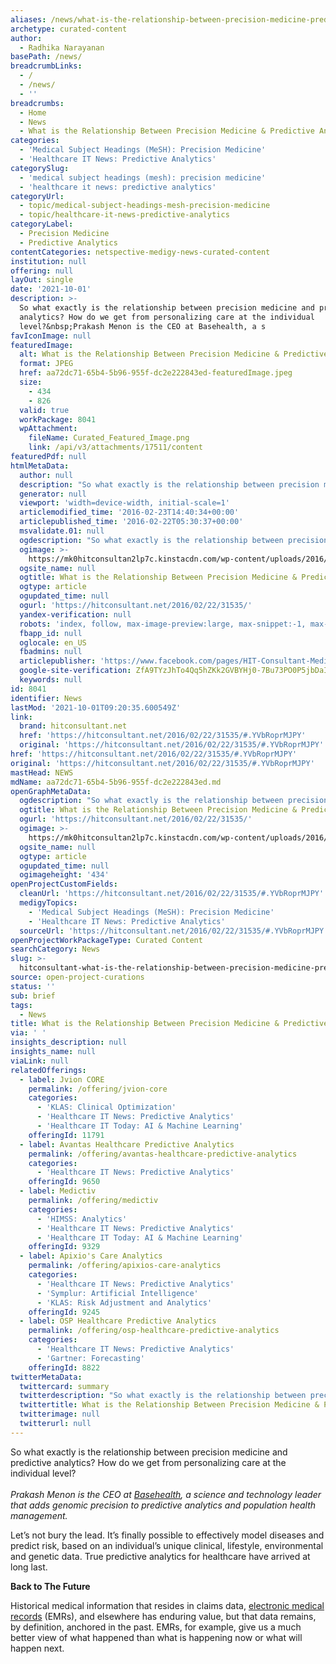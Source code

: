 ```yaml
---
aliases: /news/what-is-the-relationship-between-precision-medicine-predictive-analytics
archetype: curated-content
author:
  - Radhika Narayanan
basePath: /news/
breadcrumbLinks:
  - /
  - /news/
  - ''
breadcrumbs:
  - Home
  - News
  - What is the Relationship Between Precision Medicine & Predictive Analytics?
categories:
  - 'Medical Subject Headings (MeSH): Precision Medicine'
  - 'Healthcare IT News: Predictive Analytics'
categorySlug:
  - 'medical subject headings (mesh): precision medicine'
  - 'healthcare it news: predictive analytics'
categoryUrl:
  - topic/medical-subject-headings-mesh-precision-medicine
  - topic/healthcare-it-news-predictive-analytics
categoryLabel:
  - Precision Medicine
  - Predictive Analytics
contentCategories: netspective-medigy-news-curated-content
institution: null
offering: null
layOut: single
date: '2021-10-01'
description: >-
  So what exactly is the relationship between precision medicine and predictive
  analytics? How do we get from personalizing care at the individual
  level?&nbsp;Prakash Menon is the CEO at Basehealth, a s
favIconImage: null
featuredImage:
  alt: What is the Relationship Between Precision Medicine & Predictive Analytics?
  format: JPEG
  href: aa72dc71-65b4-5b96-955f-dc2e222843ed-featuredImage.jpeg
  size:
    - 434
    - 826
  valid: true
  workPackage: 8041
  wpAttachment:
    fileName: Curated_Featured_Image.png
    link: /api/v3/attachments/17511/content
featuredPdf: null
htmlMetaData:
  author: null
  description: "So what exactly is the relationship between precision medicine and predictive analytics? How do we get from personalizing care at the individual level?\_"
  generator: null
  viewport: 'width=device-width, initial-scale=1'
  articlemodified_time: '2016-02-23T14:40:34+00:00'
  articlepublished_time: '2016-02-22T05:30:37+00:00'
  msvalidate.01: null
  ogdescription: "So what exactly is the relationship between precision medicine and predictive analytics? How do we get from personalizing care at the individual level?\_"
  ogimage: >-
    https://mk0hitconsultan2lp7c.kinstacdn.com/wp-content/uploads/2016/02/BaseHealth-Precision-Medicine_Predictive-Analytics-1.png
  ogsite_name: null
  ogtitle: What is the Relationship Between Precision Medicine & Predictive Analytics?
  ogtype: article
  ogupdated_time: null
  ogurl: 'https://hitconsultant.net/2016/02/22/31535/'
  yandex-verification: null
  robots: 'index, follow, max-image-preview:large, max-snippet:-1, max-video-preview:-1'
  fbapp_id: null
  oglocale: en_US
  fbadmins: null
  articlepublisher: 'https://www.facebook.com/pages/HIT-Consultant-Media/302199219847409'
  google-site-verification: ZfA9TYzJhTo4Qq5hZKk2GVBYHj0-7Bu73PO0P5jbDaI
  keywords: null
id: 8041
identifier: News
lastMod: '2021-10-01T09:20:35.600549Z'
link:
  brand: hitconsultant.net
  href: 'https://hitconsultant.net/2016/02/22/31535/#.YVbRoprMJPY'
  original: 'https://hitconsultant.net/2016/02/22/31535/#.YVbRoprMJPY'
href: 'https://hitconsultant.net/2016/02/22/31535/#.YVbRoprMJPY'
original: 'https://hitconsultant.net/2016/02/22/31535/#.YVbRoprMJPY'
mastHead: NEWS
mdName: aa72dc71-65b4-5b96-955f-dc2e222843ed.md
openGraphMetaData:
  ogdescription: "So what exactly is the relationship between precision medicine and predictive analytics? How do we get from personalizing care at the individual level?\_"
  ogtitle: What is the Relationship Between Precision Medicine & Predictive Analytics?
  ogurl: 'https://hitconsultant.net/2016/02/22/31535/'
  ogimage: >-
    https://mk0hitconsultan2lp7c.kinstacdn.com/wp-content/uploads/2016/02/BaseHealth-Precision-Medicine_Predictive-Analytics-1.png
  ogsite_name: null
  ogtype: article
  ogupdated_time: null
  ogimageheight: '434'
openProjectCustomFields:
  cleanUrl: 'https://hitconsultant.net/2016/02/22/31535/#.YVbRoprMJPY'
  medigyTopics:
    - 'Medical Subject Headings (MeSH): Precision Medicine'
    - 'Healthcare IT News: Predictive Analytics'
  sourceUrl: 'https://hitconsultant.net/2016/02/22/31535/#.YVbRoprMJPY'
openProjectWorkPackageType: Curated Content
searchCategory: News
slug: >-
  hitconsultant-what-is-the-relationship-between-precision-medicine-predictive-analytics
source: open-project-curations
status: ''
sub: brief
tags:
  - News
title: What is the Relationship Between Precision Medicine & Predictive Analytics?
via: ' '
insights_description: null
insights_name: null
viaLink: null
relatedOfferings:
  - label: Jvion CORE
    permalink: /offering/jvion-core
    categories:
      - 'KLAS: Clinical Optimization'
      - 'Healthcare IT News: Predictive Analytics'
      - 'Healthcare IT Today: AI & Machine Learning'
    offeringId: 11791
  - label: Avantas Healthcare Predictive Analytics
    permalink: /offering/avantas-healthcare-predictive-analytics
    categories:
      - 'Healthcare IT News: Predictive Analytics'
    offeringId: 9650
  - label: Medictiv
    permalink: /offering/medictiv
    categories:
      - 'HIMSS: Analytics'
      - 'Healthcare IT News: Predictive Analytics'
      - 'Healthcare IT Today: AI & Machine Learning'
    offeringId: 9329
  - label: Apixio's Care Analytics
    permalink: /offering/apixios-care-analytics
    categories:
      - 'Healthcare IT News: Predictive Analytics'
      - 'Symplur: Artificial Intelligence'
      - 'KLAS: Risk Adjustment and Analytics'
    offeringId: 9245
  - label: OSP Healthcare Predictive Analytics
    permalink: /offering/osp-healthcare-predictive-analytics
    categories:
      - 'Healthcare IT News: Predictive Analytics'
      - 'Gartner: Forecasting'
    offeringId: 8822
twitterMetaData:
  twittercard: summary
  twitterdescription: "So what exactly is the relationship between precision medicine and predictive analytics? How do we get from personalizing care at the individual level?\_"
  twittertitle: What is the Relationship Between Precision Medicine & Predictive Analytics?
  twitterimage: null
  twitterurl: null
---
```

<p>So what exactly is the relationship between precision medicine and predictive analytics? How do we get from personalizing care at the individual level?&nbsp;<br><br><i>Prakash Menon is the CEO at </i><a href="http://www.basehealth.com/"><i>Basehealth</i></a><i>, a science and technology leader that adds genomic precision to predictive analytics and population health management.</i></p><p>Let’s not bury the lead. It’s finally possible to effectively model diseases and predict risk, based on an individual’s unique clinical, lifestyle, environmental and genetic data. True predictive analytics for healthcare have arrived at long last.</p><p><strong>Back to The Future</strong></p><p>Historical medical information that resides in claims data, <a href="https://hitconsultant.net/category/emr-ehr/">electronic medical records</a> (EMRs), and elsewhere has enduring value, but that data remains, by definition, anchored in the past. EMRs, for example, give us a much better view of what happened than what is happening now or what will happen next.</p>